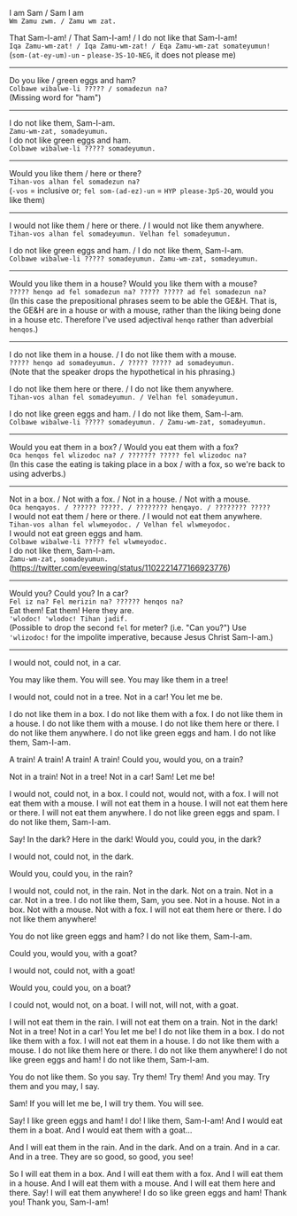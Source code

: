 I am Sam / Sam I am  
`Wm Zamu zwm. / Zamu wm zat.`

That Sam-I-am! / That Sam-I-am! / I do not like that Sam-I-am!  
`Iqa Zamu-wm-zat! / Iqa Zamu-wm-zat! / Eqa Zamu-wm-zat somateyumun!`  
(`som-(at-ey-um)-un` - `please-3S-1O-NEG`, it does not please me)

---

Do you like / green eggs and ham?  
`Colbawe wibalwe-li ????? / somadezun na?`  
(Missing word for "ham")

---

I do not like them, Sam-I-am.  
`Zamu-wm-zat, somadeyumun.`  
I do not like green eggs and ham.  
`Colbawe wibalwe-li ????? somadeyumun.`

---

Would you like them / here or there?  
`Tihan-vos alhan fel somadezun na?`  
(`-vos` = inclusive or; `fel som-(ad-ez)-un` = `HYP please-3pS-2O`, would you like them)

---

I would not like them / here or there. / I would not like them anywhere.  
`Tihan-vos alhan fel somadeyumun. Velhan fel somadeyumun.`

I do not like green eggs and ham. / I do not like them, Sam-I-am.  
`Colbawe wibalwe-li ????? somadeyumun. Zamu-wm-zat, somadeyumun.`

---

Would you like them in a house? Would you like them with a mouse?  
`????? henqo ad fel somadezun na? ????? ????? ad fel somadezun na?`  
(In this case the prepositional phrases seem to be able the GE&H. That is, the GE&H are in a house or with a mouse, rather than the liking being done in a house etc. Therefore I've used adjectival `henqo` rather than adverbial `henqos`.)

---

I do not like them in a house. / I do not like them with a mouse.  
`????? henqo ad somadeyumun. / ????? ????? ad somadeyumun.`  
(Note that the speaker drops the hypothetical in his phrasing.)

I do not like them here or there. / I do not like them anywhere.  
`Tihan-vos alhan fel somadeyumun. / Velhan fel somadeyumun.`

I do not like green eggs and ham. / I do not like them, Sam-I-am.  
`Colbawe wibalwe-li ????? somadeyumun. / Zamu-wm-zat, somadeyumun.`

---

Would you eat them in a box? / Would you eat them with a fox?  
`Oca henqos fel wlizodoc na? / ??????? ????? fel wlizodoc na?`  
(In this case the eating is taking place in a box / with a fox, so we're back to using adverbs.)

---

Not in a box. / Not with a fox. / Not in a house. / Not with a mouse.  
`Oca henqayos. / ?????? ?????. / ???????? henqayo. / ???????? ?????`  
I would not eat them / here or there. / I would not eat them anywhere.  
`Tihan-vos alhan fel wlwmeyodoc. / Velhan fel wlwmeyodoc.`  
I would not eat green eggs and ham.  
`Colbawe wibalwe-li ????? fel wlwmeyodoc.`  
I do not like them, Sam-I-am.  
`Zamu-wm-zat, somadeyumun.`  
(https://twitter.com/eveewing/status/1102221477166923776)

---

Would you? Could you? In a car?  
`Fel iz na? Fel merizin na? ?????? henqos na?`  
Eat them! Eat them! Here they are.  
`'wlodoc! 'wlodoc! Tihan jadif.`  
(Possible to drop the second `fel` for meter? (i.e. "Can you?") Use `'wlizodoc!` for the impolite imperative, because Jesus Christ Sam-I-am.)

---

I would not, could not, in a car.

You may like them. You will see. 
You may like them in a tree!

I would not, could not in a tree.
Not in a car! You let me be.

I do not like them in a box.
I do not like them with a fox.
I do not like them in a house.
I do not like them with a mouse.
I do not like them here or there.
I do not like them anywhere.
I do not like green eggs and ham.
I do not like them, Sam-I-am.

A train! A train!
A train! A train!
Could you, would you,
on a train?

Not in a train! Not in a tree!
Not in a car! Sam! Let me be!

I would not, could not, in a box.
I could not, would not, with a fox.
I will not eat them with a mouse.
I will not eat them in a house.
I will not eat them here or there.
I will not eat them anywhere.
I do not like green eggs and spam.
I do not like them, Sam-I-am.

Say! In the dark?
Here in the dark!
Would you, could you,
in the dark?

I would not, could not, in the dark.

Would you, could you, in the rain?

I would not, could not, in the rain.
Not in the dark. Not on a train.
Not in a car. Not in a tree.
I do not like them, Sam, you see.
Not in a house. Not in a box.
Not with a mouse. Not with a fox.
I will not eat them here or there.
I do not like them anywhere!

You do not like 
green eggs and ham?
I do not like them,
Sam-I-am.

Could you, would you, 
with a goat?

I would not, could not,
with a goat!

Would you, could you,
on a boat?

I could not, would not, 
on a boat.
I will not, will not, 
with a goat.

I will not eat them in the rain.
I will not eat them on a train.
Not in the dark! Not in a tree!
Not in a car! You let me be!
I do not like them in a box.
I do not like them with a fox.
I will not eat them in a house.
I do not like them with a mouse.
I do not like them here or there.
I do not like them anywhere!
I do not like green eggs and ham!
I do not like them, Sam-I-am.


You do not like them. So you say.
Try them! Try them! And you may.
Try them and you may, I say.

Sam! If you will let me be,
I will try them. You will see.

Say! I like green eggs and ham!
I do! I like them, Sam-I-am!
And I would eat them in a boat.
And I would eat them with a goat...

And I will eat them in the rain.
And in the dark. And on a train.
And in a car. And in a tree.
They are so good, so good, you see!

So I will eat them in a box.
And I will eat them with a fox.
And I will eat them in a house.
And I will eat them with a mouse.
And I will eat them here and there.
Say! I will eat them anywhere!
I do so like
green eggs and ham!
Thank you!
Thank you, Sam-I-am!
